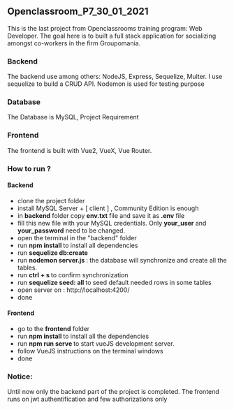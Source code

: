 ## Openclassroom_P7_30_01_2021

This is the last project from Openclassrooms training program: Web Developer.
The goal here is to built a full stack application for socializing amongst co-workers
in the firm Groupomania.

### Backend
The backend use among others: NodeJS, Express, Sequelize, Multer.
I use sequelize to build a CRUD API. Nodemon is used for testing purpose 
### Database 
The Database is MySQL, Project Requirement
### Frontend 
The frontend is built with Vue2, VueX, Vue Router.

### How to run ?

#### Backend
- clone the project folder
- install MySQL Server + [ client ] , Community Edition is enough
- in <b>backend</b> folder copy <b>env.txt</b> file and save it as <b>.env</b> file
- fill this new file with your MySQL credentials. Only <b>your_user</b> and <b>your_password</b> need to be changed.
- open the terminal in the "backend" folder
- run <b> npm install </b> to install all dependencies
- run <b> sequelize db:create </b>
- run <b> nodemon server.js </b> : the database will synchronize and create all the tables.
- run <b> ctrl + s </b> to confirm synchronization
- run <b> sequelize seed: all </b> to seed default needed rows in some tables
- open server on : http://localhost:4200/
- done

#### Frontend
- go to the <b/> frontend</b> folder
- run <b> npm install </b> to install all the dependencies
- run <b> npm run serve </b> to start vueJS development server.
- follow VueJS instructions on the terminal windows
- done

### Notice:
Until now only the backend part of the project is completed. The frontend runs on jwt authentification and few authorizations only 
